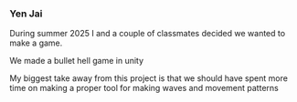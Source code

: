 
### Yen Jai

During summer 2025 I and a couple of classmates decided we wanted to make a game.

We made a bullet hell game in unity

My biggest take away from this project is that we should have spent more time on making a proper tool for making waves and movement patterns